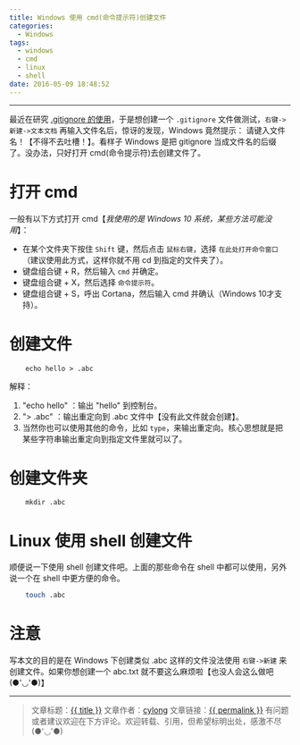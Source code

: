 ```yaml
---
title: Windows 使用 cmd(命令提示符)创建文件
categories:
  - Windows
tags:
  - windows
  - cmd
  - linux
  - shell
date: 2016-05-09 18:48:52
---
```

---

最近在研究 [.gitignore 的使用][1]，于是想创建一个 `.gitignore` 文件做测试，`右键->新建->文本文档` 再输入文件名后，惊讶的发现，Windows 竟然提示： 请键入文件名！【不得不去吐槽！】。看样子 Windows 是把 gitignore 当成文件名的后缀了。没办法，只好打开 cmd(命令提示符)去创建文件了。

<!-- more -->

# 打开 cmd

一般有以下方式打开 cmd【*我使用的是 Windows 10 系统，某些方法可能没用*】：
*   在某个文件夹下按住 `Shift` 键，然后点击 `鼠标右键`，选择 `在此处打开命令窗口`（建议使用此方式，这样你就不用 cd 到指定的文件夹了）。
*   键盘组合键 <span class="fa fa-windows"></span> + R，然后输入 `cmd` 并确定。
*   键盘组合键 <span class="fa fa-windows"></span> + X，然后选择 `命令提示符`。
*   键盘组合键 <span class="fa fa-windows"></span> + S，呼出 Cortana，然后输入 cmd 并确认（Windows 10才支持）。

# 创建文件

```
    echo hello > .abc
```

解释：

1. "echo hello" ：输出 "hello" 到控制台。
2. "\> .abc" ：输出重定向到 .abc 文件中【没有此文件就会创建】。
3. 当然你也可以使用其他的命令，比如 `type`，来输出重定向。核心思想就是把某些字符串输出重定向到指定文件里就可以了。

# 创建文件夹

```
    mkdir .abc
```

# Linux 使用 shell 创建文件

顺便说一下使用 shell 创建文件吧。上面的那些命令在 shell 中都可以使用，另外说一个在 shell 中更方便的命令。

```sh
    touch .abc
```

# 注意

写本文的目的是在 Windows 下创建类似 .abc 这样的文件没法使用 `右键->新建` 来创建文件。如果你想创建一个 abc.txt 就不要这么麻烦啦【也没人会这么做吧(●'◡'●)】

---

> 文章标题：<a href='{{ permalink }}' title='{{ title }}' >{{ title }}</a>
> 文章作者：[cylong](http://www.cylong.com/about/ "cylong")
> 文章链接：<a href='{{ permalink }}' title='{{ title }}' >{{ permalink }}</a>
> 有问题或者建议欢迎在下方评论。欢迎转载、引用，但希望标明出处，感激不尽(●'◡'●)


[1]: http://www.cylong.com/blog/2016/05/19/gitignore/ ".gitignore 的使用"
